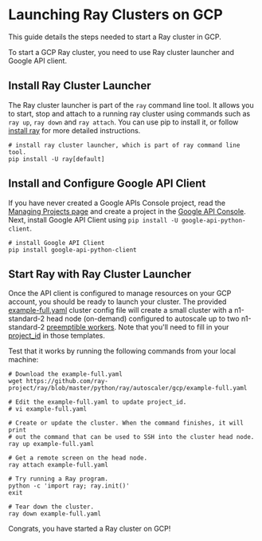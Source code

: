
# Launching Ray Clusters on GCP

This guide details the steps needed to start a Ray cluster in GCP.

To start a GCP Ray cluster, you need to use Ray cluster launcher and Google API client.


## Install Ray Cluster Launcher
The Ray cluster launcher is part of the `ray` command line tool. It allows you to start, stop and attach to a running ray cluster using commands such as  `ray up`, `ray down` and `ray attach`. You can use pip to install it, or follow [install ray](https://docs.ray.io/en/latest/ray-overview/installation.html) for more detailed instructions.

```
# install ray cluster launcher, which is part of ray command line tool.
pip install -U ray[default]
```

## Install and Configure Google API Client

If you have never created a Google APIs Console project, read the [Managing Projects page](https://cloud.google.com/resource-manager/docs/creating-managing-projects?visit_id=637952351450670909-433962807&rd=1) and create a project in the [Google API Console](https://console.developers.google.com/).
Next, install Google API Client using `pip install -U google-api-python-client`.


```
# install Google API Client
pip install google-api-python-client
```

## Start Ray with Ray Cluster Launcher

Once the API client is configured to manage resources on your GCP account, you should be ready to launch your cluster. The provided [example-full.yaml](https://github.com/ray-project/ray/tree/master/python/ray/autoscaler/gcp/example-full.yaml) cluster config file will create a small cluster with a n1-standard-2 head node (on-demand) configured to autoscale up to two n1-standard-2 [preemptible workers](https://cloud.google.com/preemptible-vms/). Note that you'll need to fill in your [project_id](https://github.com/ray-project/ray/blob/eacc763c84d47c9c5b86b26a32fd62c685be84e6/python/ray/autoscaler/gcp/example-full.yaml#L42) in those templates.


Test that it works by running the following commands from your local machine:

```
# Download the example-full.yaml
wget https://github.com/ray-project/ray/blob/master/python/ray/autoscaler/gcp/example-full.yaml

# Edit the example-full.yaml to update project_id.
# vi example-full.yaml

# Create or update the cluster. When the command finishes, it will print
# out the command that can be used to SSH into the cluster head node.
ray up example-full.yaml

# Get a remote screen on the head node.
ray attach example-full.yaml

# Try running a Ray program.
python -c 'import ray; ray.init()'
exit

# Tear down the cluster.
ray down example-full.yaml
```

Congrats, you have started a Ray cluster on GCP!

